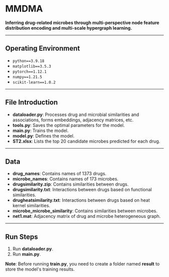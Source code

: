 # MMDMA  
**Inferring drug-related microbes through multi-perspective node feature distribution encoding and multi-scale hypergraph learning.**

---

## Operating Environment  
- `python==3.9.18`  
- `matplotlib==3.5.3`  
- `pytorch==1.12.1`  
- `numpy==1.21.5`  
- `scikit-learn==1.0.2`  

---

## File Introduction  
- **dataloader.py**: Processes drug and microbial similarities and associations, forms embeddings, adjacency matrices, etc.  
- **tools.py**: Saves the optimal parameters for the model.  
- **main.py**: Trains the model.  
- **model.py**: Defines the model.  
- **ST2.xlsx**: Lists the top 20 candidate microbes predicted for each drug.  

---

## Data  
- **drug_names**: Contains names of 1373 drugs.  
- **microbe_names**: Contains names of 173 microbes.  
- **drugsimilarity.zip**: Contains similarities between drugs.  
- **drugsimilarity.txt**: Interactions between drugs based on functional similarities.  
- **drugheatsimilarity.txt**: Interactions between drugs based on heat kernel similarities.  
- **microbe_microbe_similarity**: Contains similarities between microbes.  
- **net1.mat**: Adjacency matrix of drug and microbe heterogeneous graph.  

---

## Run Steps  
1. Run **dataloader.py**.  
2. Run **main.py**.  

**Note**: Before running **train.py**, you need to create a folder named **result** to store the model's training results.

